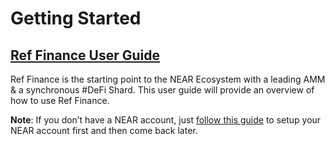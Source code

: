 # Getting Started

## [Ref Finance User Guide](https://ref-finance.medium.com/ref-finance-user-guide-defa165401ae?source=user_profile---------2----------------------------) <a id="e359"></a>

Ref Finance is the starting point to the NEAR Ecosystem with a leading AMM & a synchronous \#DeFi Shard. This user guide will provide an overview of how to use Ref Finance.

**Note**: If you don’t have a NEAR account, just [follow this guide](https://awesomenear.com/articles/ref-finance-user-guide/#near-account) to setup your NEAR account first and then come back later.


